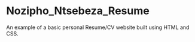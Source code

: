 # Nozipho_Ntsebeza_Resume
An example of a basic personal Resume/CV website built using HTML and CSS.

